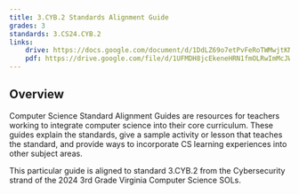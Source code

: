 ```yaml
---
title: 3.CYB.2 Standards Alignment Guide
grades: 3
standards: 3.CS24.CYB.2
links:
    drive: https://docs.google.com/document/d/1DdLZ69o7etPvFeRoTWMwjtKN5Tf6TY4cYgiYqDLG66s/edit?usp=drive_link
    pdf: https://drive.google.com/file/d/1UFMDH8jcEkeneHRN1fmOLRwImMcJW07g/view?usp=drive_link
---
```


## Overview

Computer Science Standard Alignment Guides are resources for teachers working to integrate computer science into their core curriculum. These guides explain the standards, give a sample activity or lesson that teaches the standard, and provide ways to incorporate CS learning experiences into other subject areas. 

This particular guide is aligned to standard 3.CYB.2 from the Cybersecurity strand of the 2024 3rd Grade Virginia Computer Science SOLs.